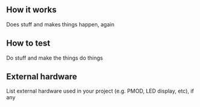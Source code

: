 <!---

This file is used to generate your project datasheet. Please fill in the information below and delete any unused
sections.

You can also include images in this folder and reference them in the markdown. Each image must be less than
512 kb in size, and the combined size of all images must be less than 1 MB.
-->

## How it works

Does stuff and makes things happen, again

## How to test

Do stuff and make the things do things

## External hardware

List external hardware used in your project (e.g. PMOD, LED display, etc), if any
